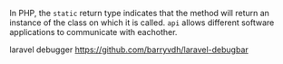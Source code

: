 In PHP, the `static` return type indicates that the method will return an instance of the class on which it is called.
`api` allows different software applications to communicate with eachother.

laravel debugger https://github.com/barryvdh/laravel-debugbar



